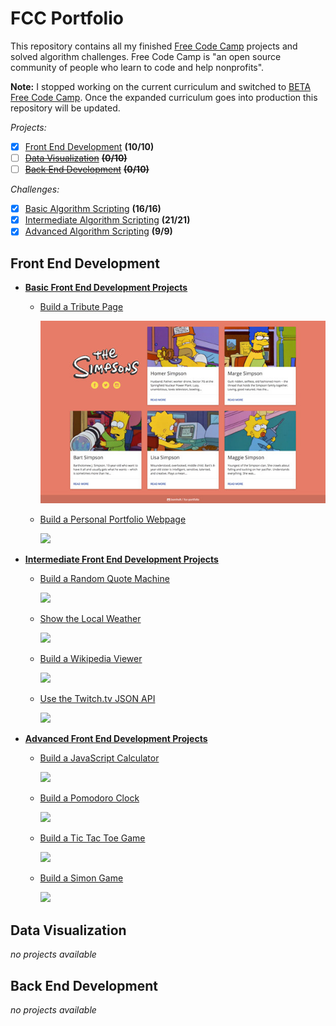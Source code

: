 # FCC Portfolio

This repository contains all my finished [Free Code Camp](https://www.freecodecamp.com) projects and solved algorithm challenges. Free Code Camp is "an open source community of people who learn to code and help nonprofits".

**Note:** I stopped working on the current curriculum and switched to [BETA Free Code Camp](https://beta.freecodecamp.com). Once the expanded curriculum goes into production this repository will be updated.

*Projects:*
- [x] [Front End Development](https://github.com/bomholt/fcc-portfolio#front-end-development) **(10/10)**
- [ ] [~~Data Visualization~~](https://github.com/bomholt/fcc-portfolio#data-visualization) **~~(0/10)~~**
- [ ] [~~Back End Development~~](https://github.com/bomholt/fcc-portfolio#back-end-development) **~~(0/10)~~**

*Challenges:*
- [x] [Basic Algorithm Scripting](https://github.com/bomholt/fcc-portfolio/tree/master/basic_algorithm_scripting) **(16/16)**
- [x] [Intermediate Algorithm Scripting](https://github.com/bomholt/fcc-portfolio/tree/master/intermediate_algorithm_scripting) **(21/21)**
- [x] [Advanced Algorithm Scripting](https://github.com/bomholt/fcc-portfolio/tree/master/advanced_algorithm_scripting) **(9/9)**

## Front End Development

* [**Basic Front End Development Projects**](https://github.com/bomholt/fcc-portfolio/tree/master/basic_front_end_development_projects)
    * [Build a Tribute Page](https://michaelbomholt.com/fcc-portfolio/basic_front_end_development_projects/tribute_page)

        [![](_assets/README/tribute_page.jpg)](https://michaelbomholt.com/fcc-portfolio/basic_front_end_development_projects/tribute_page)

    * [Build a Personal Portfolio Webpage](https://michaelbomholt.com/fcc-portfolio)

        [![](https://rawgit.com/bomholt/fcc-portfolio/master/basic_front_end_development_projects/_assets/img/personal_portfolio.jpg)](https://michaelbomholt.com/fcc-portfolio)

* [**Intermediate Front End Development Projects**](https://github.com/bomholt/fcc-portfolio/tree/master/intermediate_front_end_development_projects)
    * [Build a Random Quote Machine](https://michaelbomholt.com/fcc-portfolio/intermediate_front_end_development_projects/random_quote_machine)

        [![](https://rawgit.com/bomholt/fcc-portfolio/master/intermediate_front_end_development_projects/_assets/img/random_quote_machine.jpg)](https://michaelbomholt.com/fcc-portfolio/intermediate_front_end_development_projects/random_quote_machine)

    * [Show the Local Weather](https://michaelbomholt.com/fcc-portfolio/intermediate_front_end_development_projects/local_weather)

        [![](https://rawgit.com/bomholt/fcc-portfolio/master/intermediate_front_end_development_projects/_assets/img/local_weather.jpg)](https://michaelbomholt.com/fcc-portfolio/intermediate_front_end_development_projects/local_weather)

    * [Build a Wikipedia Viewer](https://michaelbomholt.com/fcc-portfolio/intermediate_front_end_development_projects/wikipedia_viewer)

        [![](https://rawgit.com/bomholt/fcc-portfolio/master/intermediate_front_end_development_projects/_assets/img/wikipedia_viewer.jpg)](https://michaelbomholt.com/fcc-portfolio/intermediate_front_end_development_projects/wikipedia_viewer)

    * [Use the Twitch.tv JSON API](https://michaelbomholt.com/fcc-portfolio/intermediate_front_end_development_projects/twitch_status)

        [![](https://rawgit.com/bomholt/fcc-portfolio/master/intermediate_front_end_development_projects/_assets/img/twitch_status.jpg)](https://michaelbomholt.com/fcc-portfolio/intermediate_front_end_development_projects/twitch_status)

* [**Advanced Front End Development Projects**](https://github.com/bomholt/fcc-portfolio/tree/master/advanced_front_end_development_projects)
    * [Build a JavaScript Calculator](https://michaelbomholt.com/fcc-portfolio/advanced_front_end_development_projects/js_calculator)

        [![](https://rawgit.com/bomholt/fcc-portfolio/master/advanced_front_end_development_projects/_assets/img/js_calculator.jpg)](https://michaelbomholt.com/fcc-portfolio/advanced_front_end_development_projects/js_calculator)

    * [Build a Pomodoro Clock](https://michaelbomholt.com/fcc-portfolio/advanced_front_end_development_projects/pomodoro_clock)

        [![](https://rawgit.com/bomholt/fcc-portfolio/master/advanced_front_end_development_projects/_assets/img/pomodoro_clock.jpg)](https://michaelbomholt.com/fcc-portfolio/advanced_front_end_development_projects/pomodoro_clock)

    * [Build a Tic Tac Toe Game](https://michaelbomholt.com/fcc-portfolio/advanced_front_end_development_projects/tic_tac_toe)

        [![](https://rawgit.com/bomholt/fcc-portfolio/master/advanced_front_end_development_projects/_assets/img/tic_tac_toe.jpg)](https://michaelbomholt.com/fcc-portfolio/advanced_front_end_development_projects/tic_tac_toe)

    * [Build a Simon Game](https://michaelbomholt.com/fcc-portfolio/advanced_front_end_development_projects/simon_game)

        [![](https://rawgit.com/bomholt/fcc-portfolio/master/advanced_front_end_development_projects/_assets/img/simon_game.jpg)](https://michaelbomholt.com/fcc-portfolio/advanced_front_end_development_projects/simon_game)

## Data Visualization

*no projects available*

## Back End Development

*no projects available*
